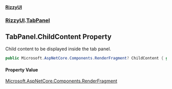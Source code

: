 #### [RizzyUI](index 'index')
### [RizzyUI](RizzyUI 'RizzyUI').[TabPanel](RizzyUI.TabPanel 'RizzyUI.TabPanel')

## TabPanel.ChildContent Property

Child content to be displayed inside the tab panel.

```csharp
public Microsoft.AspNetCore.Components.RenderFragment? ChildContent { get; set; }
```

#### Property Value
[Microsoft.AspNetCore.Components.RenderFragment](https://docs.microsoft.com/en-us/dotnet/api/Microsoft.AspNetCore.Components.RenderFragment 'Microsoft.AspNetCore.Components.RenderFragment')